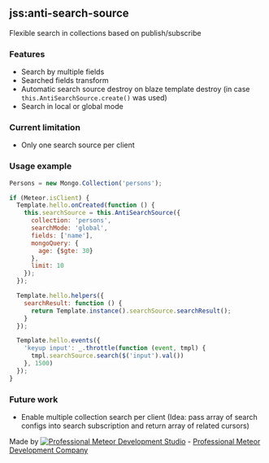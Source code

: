 ## jss:anti-search-source

Flexible search in collections based on publish/subscribe

### Features

* Search by multiple fields
* Searched fields transform
* Automatic search source destroy on blaze template destroy (in case `this.AntiSearchSource.create()` was used)
* Search in local or global mode

### Current limitation

* Only one search source per client


### Usage example

```js
Persons = new Mongo.Collection('persons');

if (Meteor.isClient) {
  Template.hello.onCreated(function () {
    this.searchSource = this.AntiSearchSource({
      collection: 'persons',
      searchMode: 'global',
      fields: ['name'],
      mongoQuery: {
        age: {$gte: 30}
      },
      limit: 10
    });
  });

  Template.hello.helpers({
    searchResult: function () {
      return Template.instance().searchSource.searchResult();
    }
  });

  Template.hello.events({
    'keyup input': _.throttle(function (event, tmpl) {
      tmpl.searchSource.search($('input').val())
    }, 1500)
  });
}
```

### Future work

* Enable multiple collection search per client (Idea: pass array of search configs into search subscription and return array of related cursors)

Made by [![Professional Meteor Development Studio](http://s30.postimg.org/jfno1g71p/jss_xs.png)](http://jssolutionsdev.com) - [Professional Meteor Development Company](http://jssolutionsdev.com)